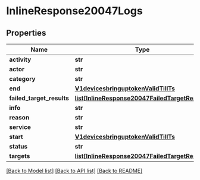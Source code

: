 # InlineResponse20047Logs

## Properties
Name | Type | Description | Notes
------------ | ------------- | ------------- | -------------
**activity** | **str** |  | [optional] 
**actor** | **str** |  | [optional] 
**category** | **str** |  | [optional] 
**end** | [**V1devicesbringuptokenValidTillTs**](V1devicesbringuptokenValidTillTs.md) |  | [optional] 
**failed_target_results** | [**list[InlineResponse20047FailedTargetResults]**](InlineResponse20047FailedTargetResults.md) |  | [optional] 
**info** | **str** |  | [optional] 
**reason** | **str** |  | [optional] 
**service** | **str** |  | [optional] 
**start** | [**V1devicesbringuptokenValidTillTs**](V1devicesbringuptokenValidTillTs.md) |  | [optional] 
**status** | **str** |  | [optional] 
**targets** | [**list[InlineResponse20047FailedTargetResults]**](InlineResponse20047FailedTargetResults.md) |  | [optional] 

[[Back to Model list]](../README.md#documentation-for-models) [[Back to API list]](../README.md#documentation-for-api-endpoints) [[Back to README]](../README.md)

